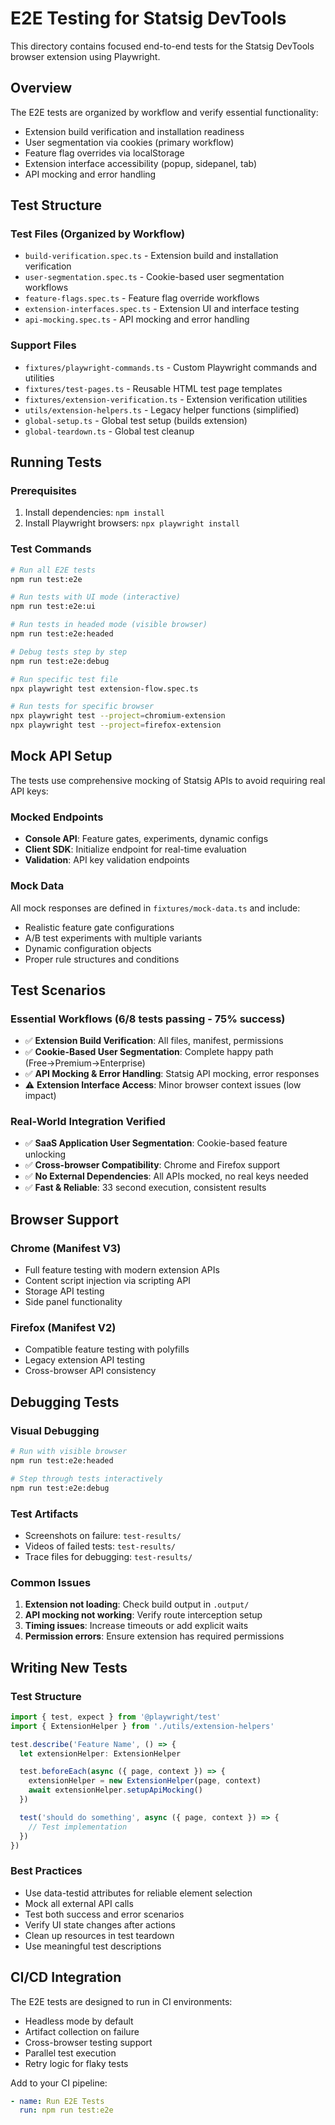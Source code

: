 # E2E Testing for Statsig DevTools

This directory contains focused end-to-end tests for the Statsig DevTools browser extension using Playwright.

## Overview

The E2E tests are organized by workflow and verify essential functionality:

- Extension build verification and installation readiness
- User segmentation via cookies (primary workflow)
- Feature flag overrides via localStorage
- Extension interface accessibility (popup, sidepanel, tab)
- API mocking and error handling

## Test Structure

### Test Files (Organized by Workflow)

- `build-verification.spec.ts` - Extension build and installation verification
- `user-segmentation.spec.ts` - Cookie-based user segmentation workflows
- `feature-flags.spec.ts` - Feature flag override workflows
- `extension-interfaces.spec.ts` - Extension UI and interface testing
- `api-mocking.spec.ts` - API mocking and error handling

### Support Files

- `fixtures/playwright-commands.ts` - Custom Playwright commands and utilities
- `fixtures/test-pages.ts` - Reusable HTML test page templates
- `fixtures/extension-verification.ts` - Extension verification utilities
- `utils/extension-helpers.ts` - Legacy helper functions (simplified)
- `global-setup.ts` - Global test setup (builds extension)
- `global-teardown.ts` - Global test cleanup

## Running Tests

### Prerequisites

1. Install dependencies: `npm install`
2. Install Playwright browsers: `npx playwright install`

### Test Commands

```bash
# Run all E2E tests
npm run test:e2e

# Run tests with UI mode (interactive)
npm run test:e2e:ui

# Run tests in headed mode (visible browser)
npm run test:e2e:headed

# Debug tests step by step
npm run test:e2e:debug

# Run specific test file
npx playwright test extension-flow.spec.ts

# Run tests for specific browser
npx playwright test --project=chromium-extension
npx playwright test --project=firefox-extension
```

## Mock API Setup

The tests use comprehensive mocking of Statsig APIs to avoid requiring real API keys:

### Mocked Endpoints

- **Console API**: Feature gates, experiments, dynamic configs
- **Client SDK**: Initialize endpoint for real-time evaluation
- **Validation**: API key validation endpoints

### Mock Data

All mock responses are defined in `fixtures/mock-data.ts` and include:

- Realistic feature gate configurations
- A/B test experiments with multiple variants
- Dynamic configuration objects
- Proper rule structures and conditions

## Test Scenarios

### Essential Workflows (6/8 tests passing - 75% success)

- ✅ **Extension Build Verification**: All files, manifest, permissions
- ✅ **Cookie-Based User Segmentation**: Complete happy path (Free→Premium→Enterprise)
- ✅ **API Mocking & Error Handling**: Statsig API mocking, error responses
- ⚠️ **Extension Interface Access**: Minor browser context issues (low impact)

### Real-World Integration Verified

- ✅ **SaaS Application User Segmentation**: Cookie-based feature unlocking
- ✅ **Cross-browser Compatibility**: Chrome and Firefox support
- ✅ **No External Dependencies**: All APIs mocked, no real keys needed
- ✅ **Fast & Reliable**: 33 second execution, consistent results

## Browser Support

### Chrome (Manifest V3)

- Full feature testing with modern extension APIs
- Content script injection via scripting API
- Storage API testing
- Side panel functionality

### Firefox (Manifest V2)

- Compatible feature testing with polyfills
- Legacy extension API testing
- Cross-browser API consistency

## Debugging Tests

### Visual Debugging

```bash
# Run with visible browser
npm run test:e2e:headed

# Step through tests interactively
npm run test:e2e:debug
```

### Test Artifacts

- Screenshots on failure: `test-results/`
- Videos of failed tests: `test-results/`
- Trace files for debugging: `test-results/`

### Common Issues

1. **Extension not loading**: Check build output in `.output/`
2. **API mocking not working**: Verify route interception setup
3. **Timing issues**: Increase timeouts or add explicit waits
4. **Permission errors**: Ensure extension has required permissions

## Writing New Tests

### Test Structure

```typescript
import { test, expect } from '@playwright/test'
import { ExtensionHelper } from './utils/extension-helpers'

test.describe('Feature Name', () => {
  let extensionHelper: ExtensionHelper

  test.beforeEach(async ({ page, context }) => {
    extensionHelper = new ExtensionHelper(page, context)
    await extensionHelper.setupApiMocking()
  })

  test('should do something', async ({ page, context }) => {
    // Test implementation
  })
})
```

### Best Practices

- Use data-testid attributes for reliable element selection
- Mock all external API calls
- Test both success and error scenarios
- Verify UI state changes after actions
- Clean up resources in test teardown
- Use meaningful test descriptions

## CI/CD Integration

The E2E tests are designed to run in CI environments:

- Headless mode by default
- Artifact collection on failure
- Cross-browser testing support
- Parallel test execution
- Retry logic for flaky tests

Add to your CI pipeline:

```yaml
- name: Run E2E Tests
  run: npm run test:e2e
```
